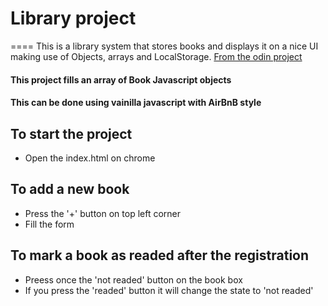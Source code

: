 # Library project
==== 
This is a library system that stores books and displays it on a nice UI making use of Objects, arrays and LocalStorage.
[From the odin project](https://www.theodinproject.com/courses/javascript/lessons/library)
#### This project fills an array of Book Javascript objects
#### This can be done using vainilla javascript with AirBnB style

## To start the project
* Open the index.html on chrome

## To add a new book
* Press the '+' button on top left corner
* Fill the form

## To mark a book as readed after the registration
* Preess once the 'not readed' button on the book box
* If you press the 'readed' button it will change the state to 'not readed'
